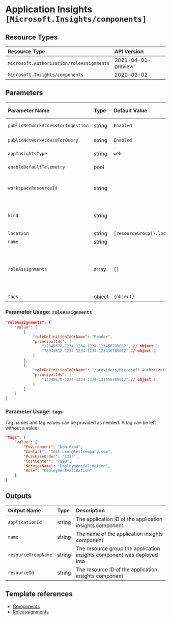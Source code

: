 # Application Insights `[Microsoft.Insights/components]`

## Resource Types

| Resource Type | API Version |
| :-- | :-- |
| `Microsoft.Authorization/roleAssignments` | 2021-04-01-preview |
| `Microsoft.Insights/components` | 2020-02-02 |

## Parameters

| Parameter Name | Type | Default Value | Possible Values | Description |
| :-- | :-- | :-- | :-- | :-- |
| `publicNetworkAccessForIngestion` | string | `Enabled` | `[Enabled, Disabled]` | Optional. The network access type for accessing Application Insights ingestion. - Enabled or Disabled |
| `publicNetworkAccessForQuery` | string | `Enabled` | `[Enabled, Disabled]` | Optional. The network access type for accessing Application Insights query. - Enabled or Disabled |
| `appInsightsType` | string | `web` | `[web, other]` | Optional. Application type |
| `enableDefaultTelemetry` | bool |  |  | Optional. Enable telemetry via the Customer Usage Attribution ID (GUID). |
| `workspaceResourceId` | string |  |  | Required. Resource ID of the log analytics workspace which the data will be ingested to. This property is required to create an application with this API version. Applications from older versions will not have this property. |
| `kind` | string |  |  | Optional. The kind of application that this component refers to, used to customize UI. This value is a freeform string, values should typically be one of the following: web, ios, other, store, java, phone. |
| `location` | string | `[resourceGroup().location]` |  | Optional. Location for all Resources |
| `name` | string |  |  | Required. Name of the Application Insights |
| `roleAssignments` | array | `[]` |  | Optional. Array of role assignment objects that contain the 'roleDefinitionIdOrName' and 'principalId' to define RBAC role assignments on this resource. In the roleDefinitionIdOrName attribute, you can provide either the display name of the role definition, or its fully qualified ID in the following format: '/providers/Microsoft.Authorization/roleDefinitions/c2f4ef07-c644-48eb-af81-4b1b4947fb11'. |
| `tags` | object | `{object}` |  | Optional. Tags of the resource. |

### Parameter Usage: `roleAssignments`

```json
"roleAssignments": {
    "value": [
        {
            "roleDefinitionIdOrName": "Reader",
            "principalIds": [
                "12345678-1234-1234-1234-123456789012", // object 1
                "78945612-1234-1234-1234-123456789012" // object 2
            ]
        },
        {
            "roleDefinitionIdOrName": "/providers/Microsoft.Authorization/roleDefinitions/c2f4ef07-c644-48eb-af81-4b1b4947fb11",
            "principalIds": [
                "12345678-1234-1234-1234-123456789012" // object 1
            ]
        }
    ]
}
```

### Parameter Usage: `tags`

Tag names and tag values can be provided as needed. A tag can be left without a value.

```json
"tags": {
    "value": {
        "Environment": "Non-Prod",
        "Contact": "test.user@testcompany.com",
        "PurchaseOrder": "1234",
        "CostCenter": "7890",
        "ServiceName": "DeploymentValidation",
        "Role": "DeploymentValidation"
    }
}
```

## Outputs

| Output Name | Type | Description |
| :-- | :-- | :-- |
| `applicationId` | string | The application ID of the application insights component |
| `name` | string | The name of the application insights component |
| `resourceGroupName` | string | The resource group the application insights component was deployed into |
| `resourceId` | string | The resource ID of the application insights component |

## Template references

- [Components](https://docs.microsoft.com/en-us/azure/templates/Microsoft.Insights/2020-02-02/components)
- [Roleassignments](https://docs.microsoft.com/en-us/azure/templates/Microsoft.Authorization/roleAssignments)
